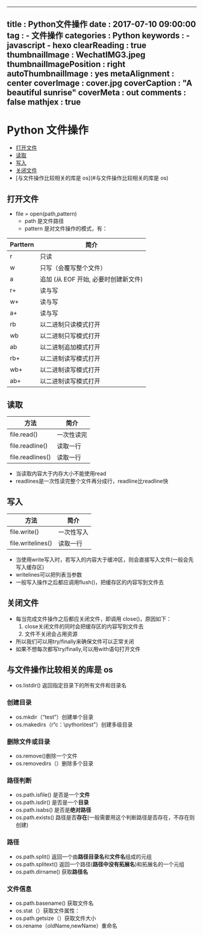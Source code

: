 
---
title : Python文件操作
date : 2017-07-10 09:00:00
tag :
	- 文件操作
categories : Python
keywords :
	- javascript
	- hexo
clearReading : true
thumbnailImage : WechatIMG3.jpeg
thumbnailImagePosition : right
autoThumbnailImage : yes
metaAlignment : center
coverImage : cover.jpg
coverCaption : "A beautiful sunrise"
coverMeta : out
comments : false
mathjex : true
---
<!-- excerpt -->

# Python 文件操作
<!-- more -->
* [打开文件](#打开文件)
* [读取](#读取)
* [写入](#写入)
* [关闭文件](#关闭文件)
* [与文件操作比较相关的库是 os](#与文件操作比较相关的库是 os)


## 打开文件

- file = open(path,pattern)
	- path 是文件路径
	- pattern 是对文件操作的模式，有：

| Parttern | 简介 |
|--------|--------|
|r       | 只读|
|w       | 只写（会覆写整个文件）|
|a       |追加 (从 EOF 开始, 必要时创建新文件)|
|r+      |读与写|
|w+      |读与写|
|a+      |读与写|
|rb      |以二进制只读模式打开|
|wb      |以二进制只写模式打开 |
|ab      |以二进制追加模式打开  |
|rb+     |以二进制读写模式打开 |
|wb+     |以二进制读写模式打开 |
|ab+     |以二进制读写模式打开       |

## 读取

| 方法 | 简介 |
|--------|--------|
|   file.read()|一次性读完|
|file.readline()|读取一行|
|file.readlines()|读取一行|

- 当读取内容大于内存大小不能使用read
- readlines是一次性读完整个文件再分成行，readline比readline快

## 写入

| 方法 | 简介 |
|--------|--------|
|   file.write()|一次性写入|
|file.writelines()|读取一行|

- 当使用write写入时，若写入的内容大于缓冲区，则会直接写入文件(一般会先写入缓存区)
- writelines可以把列表当参数
- 一般写入操作之后都应调用flush()，把缓存区的内容写到文件去

## 关闭文件

- 每当完成文件操作之后都应关闭文件，即调用 close()，原因如下：
	1. close关闭文件的同时会把缓存区的内容写到文件去
	2. 文件不关闭会占用资源
- 所以我们可以用try/finally来确保文件可以正常关闭
- 如果不想每次都写try/finally,可以用with语句打开文件

## 与文件操作比较相关的库是 os

- os.listdir() 返回指定目录下的所有文件和目录名

### 创建目录

- os.mkdir（“test”）创建单个目录
- os.makedirs（r“c：\python\test”）创建多级目录

### 删除文件或目录

- os.remove()删除一个文件
- os.removedirs（）删除多个目录

### 路径判断

- os.path.isfile()   是否是一个**文件**
- os.path.isdir() 是否是一个**目录**
- os.path.isabs() 是否是**绝对路径**
- os.path.exists()  路径是否**存在**(一般需要用这个判断路径是否存在，不存在则创建)

### 路径

- os.path.split() 返回一个由**路径目录名**和**文件名**组成的元组
- os.path.splitext() 返回一个路径(**路径中没有拓展名**)和拓展名的一个元组
- os.path.dirname() 获取**路径名**

### 文件信息

- os.path.basename() 获取文件名
- os.stat（）获取文件属性：
- os.path.getsize（）获取文件大小
- os.rename（oldName,newName）重命名
